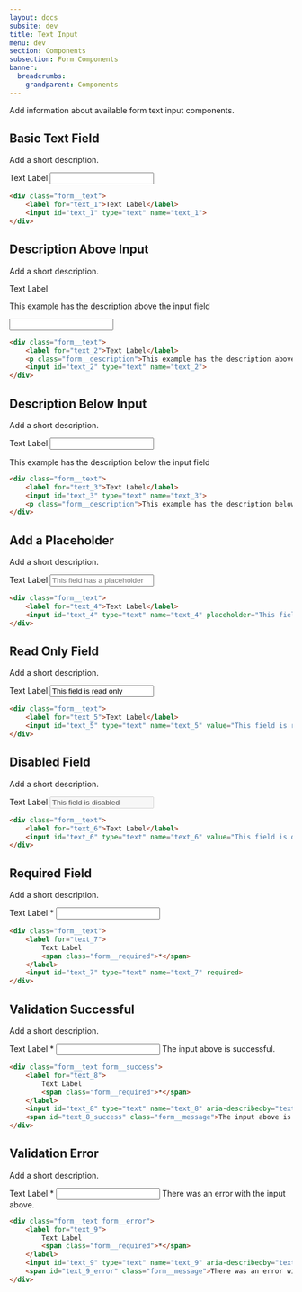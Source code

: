 ```yaml
---
layout: docs
subsite: dev
title: Text Input
menu: dev
section: Components
subsection: Form Components
banner:
  breadcrumbs:
    grandparent: Components
---
```


Add information about available form text input components.

## Basic Text Field

Add a short description.

<div class="c-form">
  <div class="form__text">
      <label for="text_1">Text Label</label>
      <input id="text_1" type="text" name="text_1">
  </div>
</div>

```html
<div class="form__text">
    <label for="text_1">Text Label</label>
    <input id="text_1" type="text" name="text_1">
</div>
```

## Description Above Input

Add a short description.

<div class="c-form">
  <div class="form__text">
      <label for="text_2">Text Label</label>
      <p class="form__description">This example has the description above the input field</p>
      <input id="text_2" type="text" name="text_2">
  </div>
</div>

```html
<div class="form__text">
    <label for="text_2">Text Label</label>
    <p class="form__description">This example has the description above the input field</p>
    <input id="text_2" type="text" name="text_2">
</div>
```

## Description Below Input

Add a short description.

<div class="c-form">
  <div class="form__text">
      <label for="text_3">Text Label</label>
      <input id="text_3" type="text" name="text_3">
      <p class="form__description">This example has the description below the input field</p>
  </div>
</div>

```html
<div class="form__text">
    <label for="text_3">Text Label</label>
    <input id="text_3" type="text" name="text_3">
    <p class="form__description">This example has the description below the input field</p>
</div>
```

## Add a Placeholder

Add a short description.

<div class="c-form">
  <div class="form__text">
      <label for="text_4">Text Label</label>
      <input id="text_4" type="text" name="text_4" placeholder="This field has a placeholder">
  </div>
</div>

```html
<div class="form__text">
    <label for="text_4">Text Label</label>
    <input id="text_4" type="text" name="text_4" placeholder="This field has a placeholder">
</div>
```

## Read Only Field

Add a short description.

<div class="c-form">
  <div class="form__text">
      <label for="text_5">Text Label</label>
      <input id="text_5" type="text" name="text_5" value="This field is read only" readonly>
  </div>
</div>

```html
<div class="form__text">
    <label for="text_5">Text Label</label>
    <input id="text_5" type="text" name="text_5" value="This field is read only" readonly>
</div>
```

## Disabled Field

Add a short description.

<div class="c-form">
  <div class="form__text">
      <label for="text_6">Text Label</label>
      <input id="text_6" type="text" name="text_6" value="This field is disabled" disabled>
  </div>
</div>

```html
<div class="form__text">
    <label for="text_6">Text Label</label>
    <input id="text_6" type="text" name="text_6" value="This field is disabled" disabled>
</div>
```

## Required Field

Add a short description.

<div class="c-form">
  <div class="form__text">
      <label for="text_7">
          Text Label
          <span class="form__required">*</span>
      </label>
      <input id="text_7" type="text" name="text_7" required>
  </div>
</div>

```html
<div class="form__text">
    <label for="text_7">
        Text Label
        <span class="form__required">*</span>
    </label>
    <input id="text_7" type="text" name="text_7" required>
</div>
```

## Validation Successful

Add a short description.

<div class="c-form">
  <div class="form__text form__success">
      <label for="text_8">
          Text Label
          <span class="form__required">*</span>
      </label>
      <input id="text_8" type="text" name="text_8" aria-describedby="text_8_success" required>
      <span id="text_8_success" class="form__message">The input above is successful.</span>
  </div>
</div>

```html
<div class="form__text form__success">
    <label for="text_8">
        Text Label
        <span class="form__required">*</span>
    </label>
    <input id="text_8" type="text" name="text_8" aria-describedby="text_8_success" required>
    <span id="text_8_success" class="form__message">The input above is successful.</span>
</div>
```

## Validation Error

Add a short description.

<div class="c-form">
  <div class="form__text form__error">
      <label for="text_9">
          Text Label
          <span class="form__required">*</span>
      </label>
      <input id="text_9" type="text" name="text_9" aria-describedby="text_9_error" required>
      <span id="text_9_error" class="form__message">There was an error with the input above.</span>
  </div>
</div>

```html
<div class="form__text form__error">
    <label for="text_9">
        Text Label
        <span class="form__required">*</span>
    </label>
    <input id="text_9" type="text" name="text_9" aria-describedby="text_9_error" required>
    <span id="text_9_error" class="form__message">There was an error with the input above.</span>
</div>
```